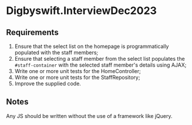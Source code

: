# Digbyswift.InterviewDec2023

## Requirements

1. Ensure that the select list on the homepage is programmatically populated with the staff members;
2. Ensure that selecting a staff member from the select list populates the `#staff-container` with the selected staff member's details using AJAX;
3. Write one or more unit tests for the HomeController;
4. Write one or more unit tests for the StaffRepository;
5. Improve the supplied code.

## Notes

Any JS should be written without the use of a framework like jQuery.
